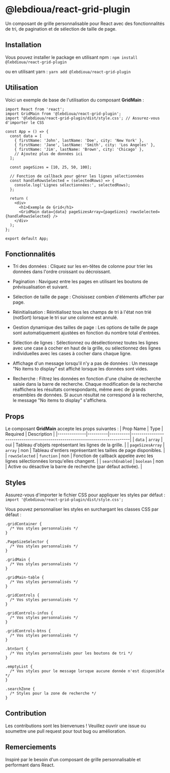 # @lebdioua/react-grid-plugin

Un composant de grille personnalisable pour React avec des fonctionnalités de tri, de pagination et de sélection de taille de page.

## Installation

Vous pouvez installer le package en utilisant npm :
`npm install @lebdioua/react-grid-plugin`

ou en utilisant yarn :
`yarn add @lebdioua/react-grid-plugin`

## Utilisation
Voici un exemple de base de l'utilisation du composant **GridMain** :

```
import React from 'react';
import GridMain from '@lebdioua/react-grid-plugin';
import '@lebdioua/react-grid-plugin/dist/style.css'; // Assurez-vous d'importer le CSS

const App = () => {
  const data = [
    { firstName: 'John', lastName: 'Doe', city: 'New York' },
    { firstName: 'Jane', lastName: 'Smith', city: 'Los Angeles' },
    { firstName: 'Jim', lastName: 'Brown', city: 'Chicago' },
    // Ajoutez plus de données ici
  ];

  const pageSizes = [10, 25, 50, 100];

  // Fonction de callback pour gérer les lignes sélectionnées
  const handleRowsSelected = (selectedRows) => {
    console.log('Lignes sélectionnées:', selectedRows);
  };

  return (
    <div>
      <h1>Exemple de Grid</h1>
      <GridMain data={data} pageSizesArray={pageSizes} rowsSelected={handleRowsSelected} />
    </div>
  );
};

export default App;
```

## Fonctionnalités
* Tri des données : Cliquez sur les en-têtes de colonne pour trier les données dans l'ordre croissant ou décroissant.
- Pagination : Naviguez entre les pages en utilisant les boutons de prévisualisation et suivant.
+ Sélection de taille de page : Choisissez combien d'éléments afficher par page.
* Réinitialisation : Réinitialisez tous les champs de tri à l'état non trié (notSort) lorsque le tri sur une colonne est annulé.
- Gestion dynamique des tailles de page : Les options de taille de page sont automatiquement ajustées en fonction du nombre total d'entrées.
+ Sélection de lignes : Sélectionnez ou désélectionnez toutes les lignes avec une case à cocher en haut de la grille, ou sélectionnez des lignes individuelles avec les cases à cocher dans chaque ligne.
* Affichage d'un message lorsqu'il n'y a pas de données : Un message "No items to display" est affiché lorsque les données sont vides.
- Recherche : Filtrez les données en fonction d'une chaîne de recherche saisie dans la barre de recherche. Chaque modification de la recherche réaffichera les résultats correspondants, même avec de grands ensembles de données. Si aucun résultat ne correspond à la recherche, le message "No items to display" s'affichera.

## Props
Le composant **GridMain** accepte les props suivantes :
| Prop Name    | Type     | Required | Description                                                                 |
|--------------|----------|----------|-----------------------------------------------------------------------------|
| `data`       | `array`  | oui      | Tableau d'objets représentant les lignes de la grille. |
| `pageSizesArray` | `array` | non    | Tableau d'entiers représentant les tailles de page disponibles.   |
| `rowsSelected` | `function` | non    | Fonction de callback appelée avec les lignes sélectionnées lorsqu'elles changent.   |
| `searchEnabled` | `boolean` | non    | Active ou désactive la barre de recherche (par défaut activée).   |

## Styles
Assurez-vous d'importer le fichier CSS pour appliquer les styles par défaut :
`import '@lebdioua/react-grid-plugin/dist/style.css';`

Vous pouvez personnaliser les styles en surchargant les classes CSS par défaut :

```
.gridContainer {
  /* Vos styles personnalisés */
}

.PageSizeSelector {
  /* Vos styles personnalisés */
}

.gridMain {
  /* Vos styles personnalisés */
}

.gridMain-table {
  /* Vos styles personnalisés */
}

.gridControls {
  /* Vos styles personnalisés */
}

.gridControls-infos {
  /* Vos styles personnalisés */
}

.gridControls-btns {
  /* Vos styles personnalisés */
}

.btnSort {
  /* Vos styles personnalisés pour les boutons de tri */
}

.emptyList {
  /* Vos styles pour le message lorsque aucune donnée n'est disponible */
}

.searchZone {
  /* Styles pour la zone de recherche */
}
```

## Contribution
Les contributions sont les bienvenues ! Veuillez ouvrir une issue ou soumettre une pull request pour tout bug ou amélioration.

## Remerciements
Inspiré par le besoin d'un composant de grille personnalisable et performant dans React.
